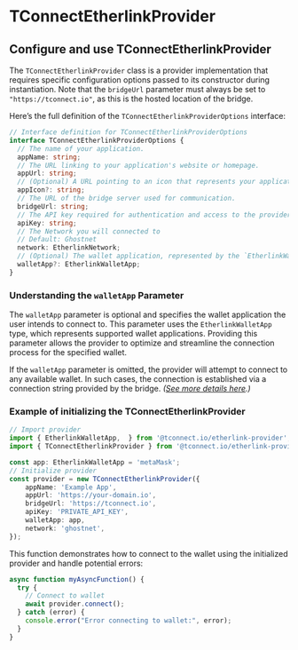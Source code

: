 # TConnectEtherlinkProvider

## Configure and use TConnectEtherlinkProvider

The `TConnectEtherlinkProvider` class is a provider implementation that requires specific configuration options passed to its constructor during instantiation. Note that the `bridgeUrl` parameter must always be set to `"https://tconnect.io"`, as this is the hosted location of the bridge.

Here’s the full definition of the `TConnectEtherlinkProviderOptions` interface:

```typescript
// Interface definition for TConnectEtherlinkProviderOptions
interface TConnectEtherlinkProviderOptions {
  // The name of your application.
  appName: string;
  // The URL linking to your application's website or homepage.
  appUrl: string;
  // (Optional) A URL pointing to an icon that represents your application.
  appIcon?: string;
  // The URL of the bridge server used for communication.
  bridgeUrl: string;
  // The API key required for authentication and access to the provider's services.
  apiKey: string;
  // The Network you will connected to
  // Default: Ghostnet
  network: EtherlinkNetwork;
  // (Optional) The wallet application, represented by the `EtherlinkWalletApp` type.
  walletApp?: EtherlinkWalletApp;
}
```

### **Understanding the `walletApp` Parameter**

The `walletApp` parameter is optional and specifies the wallet application the user intends to connect to. This parameter uses the `EtherlinkWalletApp` type, which represents supported wallet applications. Providing this parameter allows the provider to optimize and streamline the connection process for the specified wallet.

If the `walletApp` parameter is omitted, the provider will attempt to connect to any available wallet. In such cases, the connection is established via a connection string  provided by the bridge. _(_[_See more details here_](connect-via-connection-string.md)_.)_

### Example of initializing the TConnectEtherlinkProvider

```typescript
// Import provider
import { EtherlinkWalletApp,  } from '@tconnect.io/etherlink-provider';
import { TConnectEtherlinkProvider } from '@tconnect.io/etherlink-provider';

const app: EtherlinkWalletApp = 'metaMask';
// Initialize provider
const provider = new TConnectEtherlinkProvider({
	appName: 'Example App',
	appUrl: 'https://your-domain.io',
	bridgeUrl: 'https://tconnect.io',
	apiKey: 'PRIVATE_API_KEY',
	walletApp: app,
	network: 'ghostnet',
});

```

This function demonstrates how to connect to the wallet using the initialized provider and handle potential errors:

```typescript
async function myAsyncFunction() {
  try {
    // Connect to wallet
    await provider.connect();
  } catch (error) {
    console.error("Error connecting to wallet:", error);
  }
}
```
